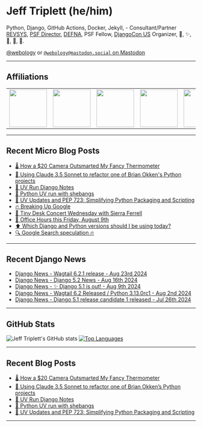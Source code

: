 # Jeff Triplett (he/him)

Python, Django, GitHub Actions, Docker, Jekyll,  - Consultant/Partner [REVSYS][], [PSF Director][], [DEFNA][], PSF Fellow, [DjangoCon US][] Organizer, 🏀, ✨, 💪, 🏃, 🤖.

<a href="https://twitter.com/webology">@webology</a> or <a href="https://mastodon.social/@webology" rel="me">`@webology@mastodon.social` on Mastodon</a>

<hr>

## Affiliations

<table border="0">
<tr>
<td><a href="https://github.com/revsys/"><img src="https://avatars.githubusercontent.com/u/308096?s=200&v=4" width="100px"></a></td>
<td><a href="https://github.com/psf/"><img src="https://avatars.githubusercontent.com/u/50630501?s=200&v=4" width="100px"></a></td>
<td><a href="https://github.com/djangocon/"><img src="https://avatars.githubusercontent.com/u/2891658?s=400&&v=4" width="100px"></a></td>
<td><a href="https://github.com/defna/"><img src="https://avatars.githubusercontent.com/u/13454395?s=200&v=4" width="100px"></a></td>
<td><a href="https://github.com/djangopackages/"><img src="https://avatars.githubusercontent.com/u/27385825?s=200&v=4" width="100px"></a></td>
</tr>
</table>

<hr>

## Recent Micro Blog Posts

<!--START_SECTION:micro-posts-->
* [🌡️ How a $20 Camera Outsmarted My Fancy Thermometer](https:&#x2F;&#x2F;micro.webology.dev&#x2F;2024&#x2F;08&#x2F;25&#x2F;how-a-camera.html)
* [🚜 Using Claude 3.5 Sonnet to refactor one of Brian Okken&#39;s Python projects](https:&#x2F;&#x2F;micro.webology.dev&#x2F;2024&#x2F;08&#x2F;25&#x2F;using-claude-sonnet.html)
* [📓 UV Run Django Notes](https:&#x2F;&#x2F;micro.webology.dev&#x2F;2024&#x2F;08&#x2F;23&#x2F;uv-run-django.html)
* [🐍 Python UV run with shebangs](https:&#x2F;&#x2F;micro.webology.dev&#x2F;2024&#x2F;08&#x2F;22&#x2F;python-uv-run.html)
* [🐍 UV Updates and PEP 723: Simplifying Python Packaging and Scripting](https:&#x2F;&#x2F;micro.webology.dev&#x2F;2024&#x2F;08&#x2F;21&#x2F;uv-updates-and.html)
* [🔥 Breaking Up Google](https:&#x2F;&#x2F;micro.webology.dev&#x2F;2024&#x2F;08&#x2F;14&#x2F;breaking-up-google.html)
* [🎻 Tiny Desk Concert Wednesday with Sierra Ferrell](https:&#x2F;&#x2F;micro.webology.dev&#x2F;2024&#x2F;08&#x2F;14&#x2F;tiny-desk-concert.html)
* [💼 Office Hours this Friday, August 9th](https:&#x2F;&#x2F;micro.webology.dev&#x2F;2024&#x2F;08&#x2F;08&#x2F;office-hours-this.html)
* [⬆️ Which Django and Python versions should I be using today? ](https:&#x2F;&#x2F;micro.webology.dev&#x2F;2024&#x2F;08&#x2F;07&#x2F;which-django-and.html)
* [🔍 Google Search speculation 🔥](https:&#x2F;&#x2F;micro.webology.dev&#x2F;2024&#x2F;08&#x2F;06&#x2F;google-search-speculation.html)
<!--END_SECTION:micro-posts-->

<hr>

## Recent Django News

<!--START_SECTION:news-->
* [Django News - Wagtail 6.2.1 release - Aug 23rd 2024](https:&#x2F;&#x2F;django-news.com&#x2F;issues&#x2F;247)
* [Django News - Django 5.2 News - Aug 16th 2024](https:&#x2F;&#x2F;django-news.com&#x2F;issues&#x2F;246)
* [Django News - ✨ Django 5.1 is out! - Aug 9th 2024](https:&#x2F;&#x2F;django-news.com&#x2F;issues&#x2F;245)
* [Django News - Wagtail 6.2 Released &#x2F; Python 3.13.0rc1 - Aug 2nd 2024](https:&#x2F;&#x2F;django-news.com&#x2F;issues&#x2F;244)
* [Django News - Django 5.1 release candidate 1 released - Jul 26th 2024](https:&#x2F;&#x2F;django-news.com&#x2F;issues&#x2F;243)
<!--END_SECTION:news-->

<hr>

## GitHub Stats

![Jeff Triplett's GitHub stats](https://github-readme-stats.vercel.app/api?username=jefftriplett&show_icons=&private_count=true&theme=dracula)  [![Top Languages](https://github-readme-stats.vercel.app/api/top-langs/?username=jefftriplett&layout=compact&theme=dracula)]()

<hr>

## Recent Blog Posts

<!--START_SECTION:posts-->
* [🌡️ How a $20 Camera Outsmarted My Fancy Thermometer](https:&#x2F;&#x2F;jefftriplett.com&#x2F;2024&#x2F;how-a-20-camera-outsmarted-my-fancy-thermometer&#x2F;)
* [🚜 Using Claude 3.5 Sonnet to refactor one of Brian Okken’s Python projects](https:&#x2F;&#x2F;jefftriplett.com&#x2F;2024&#x2F;using-claude-3-5-sonnet-to-refactor-one-of-brian-okken-s-python-projects&#x2F;)
* [📓 UV Run Django Notes](https:&#x2F;&#x2F;jefftriplett.com&#x2F;2024&#x2F;uv-run-django-notes&#x2F;)
* [🐍 Python UV run with shebangs](https:&#x2F;&#x2F;jefftriplett.com&#x2F;2024&#x2F;python-uv-run-with-shebangs&#x2F;)
* [🐍 UV Updates and PEP 723: Simplifying Python Packaging and Scripting](https:&#x2F;&#x2F;jefftriplett.com&#x2F;2024&#x2F;uv-updates-and-pep-723-simplifying-python-packaging-and-scripting&#x2F;)
<!--END_SECTION:posts-->

<hr>

[DEFNA]: https://www.defna.org/
[DjangoCon US]: http://djangocon.us/
[PSF Director]: https://www.python.org/psf/members/#board-of-directors
[REVSYS]: https://www.revsys.com/
